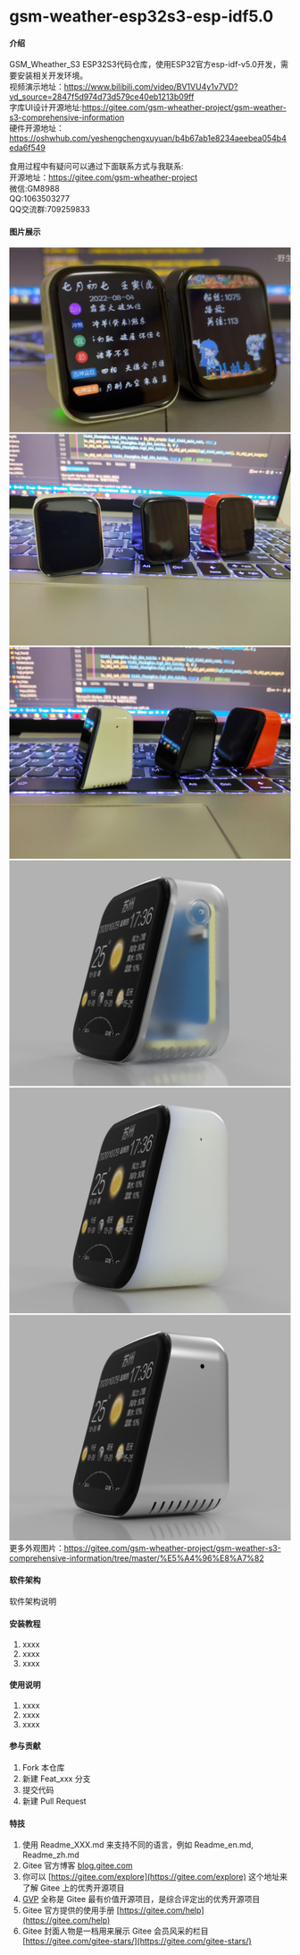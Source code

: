 # gsm-weather-esp32s3-esp-idf5.0

#### 介绍

GSM_Wheather_S3 ESP32S3代码仓库，使用ESP32官方esp-idf-v5.0开发，需要安装相关开发环境。
<br>
视频演示地址：https://www.bilibili.com/video/BV1VU4y1v7VD?vd_source=2847f5d974d73d579ce40eb1213b09ff
<br>
字库UI设计开源地址:https://gitee.com/gsm-wheather-project/gsm-weather-s3-comprehensive-information
<br>
硬件开源地址：https://oshwhub.com/yeshengchengxuyuan/b4b67ab1e8234aeebea054b4eda6f549

食用过程中有疑问可以通过下面联系方式与我联系:
<br>
开源地址：https://gitee.com/gsm-wheather-project
<br>
微信:GM8988
<br>
QQ:1063503277
<br>
QQ交流群:709259833


#### 图片展示
![image](doc/image/001.jpg)
![image](doc/image/002.jpg)
![image](doc/image/003.jpg)
![image](doc/image/004.jpg)
![image](doc/image/005.jpg)
![image](doc/image/006.jpg)
<br>
更多外观图片：https://gitee.com/gsm-wheather-project/gsm-weather-s3-comprehensive-information/tree/master/%E5%A4%96%E8%A7%82

#### 软件架构
软件架构说明


#### 安装教程

1.  xxxx
2.  xxxx
3.  xxxx

#### 使用说明

1.  xxxx
2.  xxxx
3.  xxxx

#### 参与贡献

1.  Fork 本仓库
2.  新建 Feat_xxx 分支
3.  提交代码
4.  新建 Pull Request


#### 特技

1.  使用 Readme\_XXX.md 来支持不同的语言，例如 Readme\_en.md, Readme\_zh.md
2.  Gitee 官方博客 [blog.gitee.com](https://blog.gitee.com)
3.  你可以 [https://gitee.com/explore](https://gitee.com/explore) 这个地址来了解 Gitee 上的优秀开源项目
4.  [GVP](https://gitee.com/gvp) 全称是 Gitee 最有价值开源项目，是综合评定出的优秀开源项目
5.  Gitee 官方提供的使用手册 [https://gitee.com/help](https://gitee.com/help)
6.  Gitee 封面人物是一档用来展示 Gitee 会员风采的栏目 [https://gitee.com/gitee-stars/](https://gitee.com/gitee-stars/)

